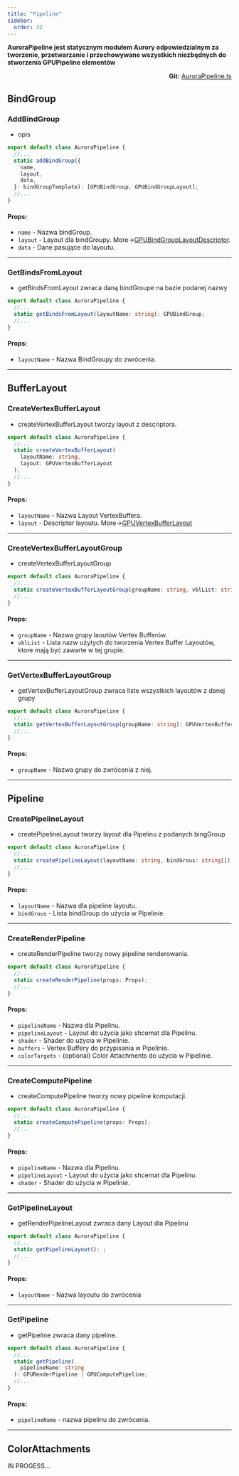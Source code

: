 ```yaml
---
title: "Pipeline"
sidebar:
  order: 32
---
```


**AuroraPipeline jest statycznym modułem Aurory odpowiedzialnym za tworzenie, przetwarzanie i przechowywane wszystkich niezbędnych do stworzenia GPUPipeline elementów**

<div style="text-align: right">
  <b>Git:</b>
  <a href="https://github.com/Tolethrien/GameEngine-core/blob/dev/src/core/aurora/auroraPipeline.ts" style="cursor:pointer">
    AuroraPipeline.ts
  </a>
</div>

## BindGroup

### AddBindGroup

- opis

```ts title="AuroraPipeline.ts"
export default class AuroraPipeline {
  //...
  static addBindGroup({
    name,
    layout,
    data,
  }: bindGroupTemplate): [GPUBindGroup, GPUBindGroupLayout];
  //...
}
```

#### Props:

- `name` - Nazwa bindGroup.
- `layout` - Layout dla bindGroupy. More->[GPUBindGroupLayoutDescriptor](https://gpuweb.github.io/types/interfaces/GPUBindGroupLayoutDescriptor.html).
- `data` - Dane pasujące do layoutu.
<hr />

### GetBindsFromLayout

- getBindsFromLayout zwraca daną bindGroupe na bazie podanej nazwy

```ts title="AuroraPipeline.ts"
export default class AuroraPipeline {
  //...
  static getBindsFromLayout(layoutName: string): GPUBindGroup;
  //...
}
```

#### Props:

- `layoutName` - Nazwa BindGroupy do zwrócenia.

<hr />

## BufferLayout

### CreateVertexBufferLayout

- createVertexBufferLayout tworzy layout z descriptora.

```ts title="AuroraPipeline.ts"
export default class AuroraPipeline {
  //...
  static createVertexBufferLayout(
    layoutName: string,
    layout: GPUVertexBufferLayout
  );
  //...
}
```

#### Props:

- `layoutName` - Nazwa Layout VertexBuffera.
- `layout` - Descriptor layoutu. More->[GPUVertexBufferLayout](https://gpuweb.github.io/types/interfaces/GPUVertexBufferLayout.html)

<hr />

### CreateVertexBufferLayoutGroup

- createVertexBufferLayoutGroup

```ts title="AuroraPipeline.ts"
export default class AuroraPipeline {
  //...
  static createVertexBufferLayoutGroup(groupName: string, vblList: string[]);
  //...
}
```

#### Props:

- `groupName` - Nazwa grupy laoutów Vertex Bufferów.
- `vblList` - Lista nazw użytych do tworzenia Vertex Buffer Layoutów, ktore mają być zawarte w tej grupie.

<hr />

### GetVertexBufferLayoutGroup

- getVertexBufferLayoutGroup zwraca liste wszystkich layoutów z danej grupy

```ts title="AuroraPipeline.ts"
export default class AuroraPipeline {
  //...
  static getVertexBufferLayoutGroup(groupName: string): GPUVertexBufferLayout[];
  //...
}
```

#### Props:

- `groupName` - Nazwa grupy do zwrócenia z niej.

<hr />

## Pipeline

### CreatePipelineLayout

- createPipelineLayout tworzy layout dla Pipelinu z podanych bingGroup

```ts title="AuroraPipeline.ts"
export default class AuroraPipeline {
  //...
  static createPipelineLayout(layoutName: string, bindGrous: string[]);
  //...
}
```

#### Props:

- `layoutName` - Nazwa dla pipeline layoutu.
- `bindGrous` - Lista bindGroup do użycia w Pipelinie.

<hr />

### CreateRenderPipeline

- createRenderPipeline tworzy nowy pipeline renderowania.

```ts title="AuroraPipeline.ts"
export default class AuroraPipeline {
  //...
  static createRenderPipeline(props: Props);
  //...
}
```

#### Props:

- `pipelineName` - Nazwa dla Pipelinu.
- `pipelineLayout` - Layout do użycia jako shcemat dla Pipelinu.
- `shader` - Shader do użycia w Pipelinie.
- `buffers` - Vertex Buffery do przypisania w Pipelinie.
- `colorTargets` - (optional) Color Attachments do użycia w Pipelinie.

<hr />

### CreateComputePipeline

- createComputePipeline tworzy nowy pipeline komputacji.

```ts title="AuroraPipeline.ts"
export default class AuroraPipeline {
  //...
  static createComputePipeline(props: Props);
  //...
}
```

#### Props:

- `pipelineName` - Nazwa dla Pipelinu.
- `pipelineLayout` - Layout do użycia jako shcemat dla Pipelinu.
- `shader` - Shader do użycia w Pipelinie.

<hr />

### GetPipelineLayout

- getRenderPipelineLayout zwraca dany Layout dla Pipelinu

```ts title="AuroraPipeline.ts"
export default class AuroraPipeline {
  //...
  static getPipelineLayout(): ;
  //...
}
```

#### Props:

- `layoutName` - Nazwa layoutu do zwrócenia

<hr />

### GetPipeline

- getPipeline zwraca dany pipeline.

```ts title="AuroraPipeline.ts"
export default class AuroraPipeline {
  //...
  static getPipeline(
    pipelineName: string
  ): GPURenderPipeline | GPUComputePipeline;
  //...
}
```

#### Props:

- `pipelineName` - nazwa pipelinu do zwrócenia.

<hr />

## ColorAttachments

IN PROGESS...
